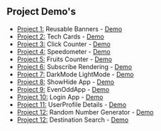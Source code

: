 ## Project Demo's
- [Project 1:](https://github.com/tjmanoj/ccbp-reactjs/tree/main/reusableBanners) Reusable Banners - [Demo](https://tjmanojbanners.ccbp.tech/)
- [Project 2:](https://github.com/tjmanoj/ccbp-reactjs/tree/main/TechCards) Tech Cards -             [Demo](https://tjmanojcards.ccbp.tech/)
- [Project 3:](https://github.com/tjmanoj/ccbp-reactjs/tree/main/ClickCounter) Click Counter -       [Demo](https://tjmanojcounter.ccbp.tech/)
- [Project 4:](https://github.com/tjmanoj/ccbp-reactjs/tree/main/Speedometer) Speedometer -          [Demo](https://tjmanojspeed.ccbp.tech/)
- [Project 5:](https://github.com/tjmanoj/ccbp-reactjs/tree/main/FruitsCounter) Fruits Counter -     [Demo](https://tjmanojfruits.ccbp.tech/)
- [Project 6:](https://github.com/tjmanoj/ccbp-reactjs/tree/main/ConditionalRendering1) Subscribe Rendering -     [Demo](https://tjmanojcr1.ccbp.tech/)
- [Project 7:](https://github.com/tjmanoj/ccbp-reactjs/tree/main/ConditionalRendering2) DarkMode LightMode -     [Demo](https://tjcolormodes.ccbp.tech/)
- [Project 8:](https://github.com/tjmanoj/ccbp-reactjs/tree/main/ShowHideApp) ShowHide App -     [Demo](https://tjshowhideapp.ccbp.tech/)
- [Project 9:](https://github.com/tjmanoj/ccbp-reactjs/tree/main/EvenOddApp) EvenOddApp -     [Demo](https://tjevenoddapp.ccbp.tech/)
- [Project 10:](https://github.com/tjmanoj/ccbp-reactjs/tree/main/LoginApp) Login App -     [Demo](https://tjloginapp.ccbp.tech/)
- [Project 11:](https://github.com/tjmanoj/ccbp-reactjs/tree/main/UserProfile) UserProfile Details -     [Demo](https://tjuserdetails01.ccbp.tech/)
- [Project 12:](https://github.com/tjmanoj/ccbp-reactjs/tree/main/CounterApp) Random Number Generator -     [Demo](https://tjcounternumber.ccbp.tech/)
- [Project 12:](https://github.com/tjmanoj/ccbp-reactjs/tree/main/DestinationSearch) Destination Search -     [Demo](https://tjdestination.ccbp.tech/)
